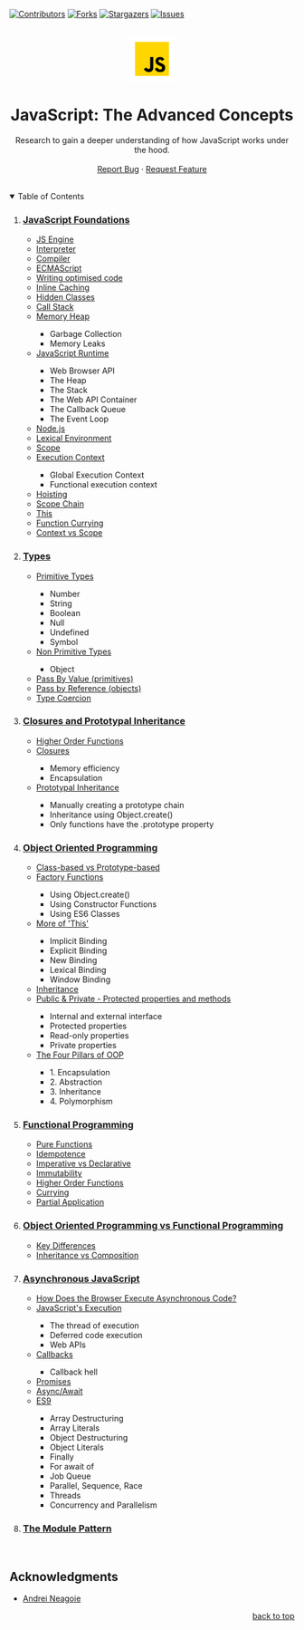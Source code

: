 <div id="top"></div>

[![Contributors][contributors-shield]][contributors-url]
[![Forks][forks-shield]][forks-url]
[![Stargazers][stars-shield]][stars-url]
[![Issues][issues-shield]][issues-url]

<br />

<div align="center">
  <a href="https://github.com/coreyhellwege/Advanced-JavaScript-Concepts">
    <img src="./images/javascript.png" alt="Logo" width="80" height="80">
  </a>

<h1 align="center">JavaScript: The Advanced Concepts</h1>

  <p align="center">
    Research to gain a deeper understanding of how JavaScript works under the hood.
    <br />
    <br />
    <a href="https://github.com/coreyhellwege/Advanced-JavaScript-Concepts/issues">Report Bug</a>
    ·
    <a href="https://github.com/coreyhellwege/Advanced-JavaScript-Concepts/issues">Request Feature</a>
  </p>
</div>

<br />

<!-- TABLE OF CONTENTS -->
<details open>
    <summary>Table of Contents</summary>
    <ol>
        <li>
            <h3><a href="/Foundations.md">JavaScript Foundations</a></h3>
            <ul>
                <li><a href="/Foundations.md/#javascript-engine">JS Engine</a></li>
                <li><a href="/Foundations.md/#interpreter">Interpreter</a></li>
                <li><a href="/Foundations.md/#compiler">Compiler</a></li>
                <li><a href="/Foundations.md/#ecmascript">ECMAScript</a></li>
                <li><a href="/Foundations.md/#writing-optimised-code">Writing optimised code</a></li>
                <li><a href="/Foundations.md/#inline-caching">Inline Caching</a></li>
                <li><a href="/Foundations.md/#hidden-classes">Hidden Classes</a></li>
                <li><a href="/Foundations.md/#call-stack">Call Stack</a></li>
                <li><a href="/Foundations.md/#memory-heap">Memory Heap</a></li>
                <ul>
                    <li>Garbage Collection</li>
                    <li>Memory Leaks</li>
                </ul>
                <li><a href="/Foundations.md/#javascript-runtime">JavaScript Runtime</a></li>
                <ul>
                    <li>Web Browser API</li>
                    <li>The Heap</li>
                    <li>The Stack</li>
                    <li>The Web API Container</li>
                    <li>The Callback Queue</li>
                    <li>The Event Loop</li>
                </ul>
                <li><a href="/Foundations.md/#node.js">Node.js</a></li>
                <li><a href="/Foundations.md/#lexical-environment">Lexical Environment</a></li>
                <li><a href="/Foundations.md/#scope">Scope</a></li>
                <li><a href="/Foundations.md/#execution-context">Execution Context</a></li>
                <ul>
                    <li>Global Execution Context</li>
                    <li>Functional execution context</li>
                </ul>
                <li><a href="/Foundations.md/#hoisting">Hoisting</a></li>
                <li><a href="/Foundations.md/#scope-chain">Scope Chain</a></li>
                <li><a href="/Foundations.md/#this">This</a></li>
                <li><a href="/Foundations.md/#function-currying">Function Currying</a></li>
                <li><a href="/Foundations.md/#context-vs-scope">Context vs Scope</a></li>
            </ul>
        </li>
        <li>
            <h3><a href="/Types.md">Types</a></h3>
            <ul>
                <li><a href="/Types.md/#primitive-types">Primitive Types</a></li>
                <ul>
                    <li>Number</li>
                    <li>String</li>
                    <li>Boolean</li>
                    <li>Null</li>
                    <li>Undefined</li>
                    <li>Symbol</li>
                </ul>
                <li><a href="/Types.md/#non-primitive-types">Non Primitive Types</a></li>
                <ul>
                    <li>Object</li>
                </ul>
                <li><a href="/Types.md/#pass-by-value">Pass By Value (primitives)</a></li>
                <li><a href="/Types.md/#pass-by-reference">Pass by Reference (objects)</a></li>
                <li><a href="/Types.md/#type-coercion">Type Coercion</a></li>
            </ul>
        </li>
        <li>
            <h3><a href="/ClosuresPrototypalInheritance.md">Closures and Prototypal Inheritance</a></h3>
            <ul>
                <li><a href="/ClosuresPrototypalInheritance.md/#higher-order-functions">Higher Order Functions</a></li>
                <li><a href="/ClosuresPrototypalInheritance.md/#closures">Closures</a></li>
                <ul>
                    <li>Memory efficiency</li>
                    <li>Encapsulation</li>
                </ul>
                <li><a href="/ClosuresPrototypalInheritance.md/#prototypal-inheritance">Prototypal Inheritance</a></li>
                <ul>
                    <li>Manually creating a prototype chain</li>
                    <li>Inheritance using Object.create()</li>
                    <li>Only functions have the .prototype property</li>
                </ul>
            </ul>
        </li>
        <li>
            <h3><a href="/ObjectOrientedProgramming.md">Object Oriented Programming</a></h3>
            <ul>
                <li><a href="/ObjectOrientedProgramming.md/#class-based-vs-prototype-based">Class-based vs Prototype-based</a></li>
                <li><a href="/ObjectOrientedProgramming.md/#factory-functions">Factory Functions</a></li>
                <ul>
                    <li>Using Object.create()</li>
                    <li>Using Constructor Functions</li>
                    <li>Using ES6 Classes</li>
                </ul>
                <li><a href="/ObjectOrientedProgramming.md/#more-of-this">More of 'This'</a></li>
                <ul>
                    <li>Implicit Binding</li>
                    <li>Explicit Binding</li>
                    <li>New Binding</li>
                    <li>Lexical Binding</li>
                    <li>Window Binding</li>
                </ul>
                <li><a href="/ObjectOrientedProgramming.md/#inheritance">Inheritance</a></li>
                <li><a href="/ObjectOrientedProgramming.md/#public-&-private">Public & Private - Protected properties and methods</a></li>
                <ul>
                    <li>Internal and external interface</li>
                    <li>Protected properties</li>
                    <li>Read-only properties</li>
                    <li>Private properties</li>
                </ul>
                <li><a href="/ObjectOrientedProgramming.md/#the-four-pillars-of-oop">The Four Pillars of OOP</a></li>
                <ul>
                    <li>1. Encapsulation</li>
                    <li>2. Abstraction</li>
                    <li>3. Inheritance</li>
                    <li>4. Polymorphism</li>
                </ul>
            </ul>
        </li>
        <li>
            <h3><a href="/FunctionalProgramming.md">Functional Programming</a></h3>
            <ul>
                <li><a href="/FunctionalProgramming.md/#pure-functions">Pure Functions</a></li>
                <li><a href="/FunctionalProgramming.md/#idempotence">Idempotence</a></li>
                <li><a href="/FunctionalProgramming.md/#imperative-vs-declarative">Imperative vs Declarative</a></li>
                <li><a href="/FunctionalProgramming.md/#immutability">Immutability</a></li>
                <li><a href="/FunctionalProgramming.md/#higher-order-functions">Higher Order Functions</a></li>
                <li><a href="/FunctionalProgramming.md/#currying">Currying</a></li>
                <li><a href="/FunctionalProgramming.md/#partial-application">Partial Application</a></li>
            </ul>
        </li>
        <li>
            <h3><a href="/OOPvsFP.md">Object Oriented Programming vs Functional Programming</a></h3>
            <ul>
                <li><a href="/OOPvsFP.md/#key-differences">Key Differences</a></li>
                <li><a href="/OOPvsFP.md/#inheritance-vs-composition">Inheritance vs Composition</a></li>
            </ul>
        </li>
        <li>
            <h3><a href="/AsyncJS.md">Asynchronous JavaScript</a></h3>
            <ul>
                <li><a href="/AsyncJS.md/#how-does-the-browser-execute-asynchronous-code?">How Does the Browser Execute Asynchronous Code?</a></li>
                <li><a href="/AsyncJS.md/#javascript's-execution">JavaScript's Execution</a></li>
                <ul>
                    <li>The thread of execution</li>
                    <li>Deferred code execution</li>
                    <li>Web APIs</li>
                </ul>
                <li><a href="/AsyncJS.md/#callbacks">Callbacks</a></li>
                <ul>
                    <li>Callback hell</li>
                </ul>
                <li><a href="/AsyncJS.md/#promises">Promises</a></li>
                <li><a href="/AsyncJS.md/#async/await">Async/Await</a></li>
                <li><a href="/AsyncJS.md/#es9">ES9</a></li>
                <ul>
                    <li>Array Destructuring</li>
                    <li>Array Literals</li>
                    <li>Object Destructuring</li>
                    <li>Object Literals</li>
                    <li>Finally</li>
                    <li>For await of</li>
                    <li>Job Queue</li>
                    <li>Parallel, Sequence, Race</li>
                    <li>Threads</li>
                    <li>Concurrency and Parallelism</li>
                </ul>
            </ul>
        </li>
        <li>
            <h3><a href="/Modules.md">The Module Pattern</a></h3>
        </li>
    </ol>
</details>

<br />

<!-- ACKNOWLEDGMENTS -->
## Acknowledgments

* [Andrei Neagoie](https://www.udemy.com/course/advanced-javascript-concepts/)

<p align="right"><a href="#top">back to top</a></p>

<!-- MARKDOWN LINKS & IMAGES -->
<!-- https://www.markdownguide.org/basic-syntax/#reference-style-links -->
[contributors-shield]: https://img.shields.io/github/contributors/coreyhellwege/Advanced-JavaScript-Concepts.svg?style=for-the-badge
[contributors-url]: https://github.com/coreyhellwege/Advanced-JavaScript-Concepts/graphs/contributors
[forks-shield]: https://img.shields.io/github/forks/coreyhellwege/Advanced-JavaScript-Concepts.svg?style=for-the-badge
[forks-url]: https://github.com/coreyhellwege/Advanced-JavaScript-Concepts/network/members
[stars-shield]: https://img.shields.io/github/stars/coreyhellwege/Advanced-JavaScript-Concepts.svg?style=for-the-badge
[stars-url]: https://github.com/coreyhellwege/Advanced-JavaScript-Concepts/stargazers
[issues-shield]: https://img.shields.io/github/issues/coreyhellwege/Advanced-JavaScript-Concepts.svg?style=for-the-badge
[issues-url]: https://github.com/coreyhellwege/Advanced-JavaScript-Concepts/issues
[license-shield]: https://img.shields.io/github/license/coreyhellwege/Advanced-JavaScript-Concepts.svg?style=for-the-badge